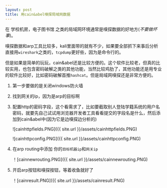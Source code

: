 ```yaml
---
layout: post
title: 用cain&abel嗅探局域网数据
---
```


在 学校机房，电子图书馆 之类的局域网环境通常是嗅探数据的好地方(*不要做坏事*)。

嗅探数据和arp工具比较多，kali里面带的就有不少，如果要全部抓下来事后分析直接用`wireshark`之类的，`tcpdump`更好些，因为是命令行的。

但是如果是简单的玩玩，cain&abel还是比较方便的。这个软件比较老，但真的比较实用，也包含密码破解之类的其他功能，当然比较鸡肋了，其他功能还是用专业的软件比较好，比如密码破解首推`hashcat`。但是局域网嗅探还是非常方便的。

1. 第一步要做的是关闭windows防火墙
2. 找到网关的ip，因为是arp的目标啊
3. 配置http的密码字段，这个看需求了，比如要截取别人登陆学籍系统的用户名密码，就要先自己试试用浏览器开发者工具看看提交的字段名是什么，然后添加到cain&abel中(因为它是边嗅探边分析的) 

    ![cainhttpfields.PNG]({{ site.url }}/assets/cainhttpfields.PNG)

    ![cainhttpconfig.PNG]({{ site.url }}/assets/cainhttpconfig.PNG)

4. 在arp routing中添加 你的`目标机器ip`和`网关ip`

    ！[cainnewrouting.PNG]({{ site.url }}/assets/cainnewrouting.PNG)

5. 开启arp按钮和嗅探按钮，等着收鱼就好了

    ！[cainresult.PNG]({{ site.url }}/assets/cainresult.PNG)